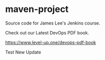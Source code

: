 # maven-project
Source code for James Lee's Jenkins course.

Check out our Latest DevOps PDF book.

https://www.level-up.one/devops-pdf-book

Test New Update
